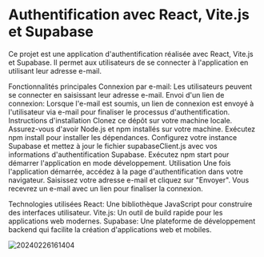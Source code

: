 # Authentification avec React, Vite.js et Supabase

Ce projet est une application d'authentification réalisée avec React, Vite.js et Supabase. Il permet aux utilisateurs de se connecter à l'application en utilisant leur adresse e-mail.

Fonctionnalités principales
Connexion par e-mail: Les utilisateurs peuvent se connecter en saisissant leur adresse e-mail.
Envoi d'un lien de connexion: Lorsque l'e-mail est soumis, un lien de connexion est envoyé à l'utilisateur via e-mail pour finaliser le processus d'authentification.
Instructions d'installation
Clonez ce dépôt sur votre machine locale.
Assurez-vous d'avoir Node.js et npm installés sur votre machine.
Exécutez npm install pour installer les dépendances.
Configurez votre instance Supabase et mettez à jour le fichier supabaseClient.js avec vos informations d'authentification Supabase.
Exécutez npm start pour démarrer l'application en mode développement.
Utilisation
Une fois l'application démarrée, accédez à la page d'authentification dans votre navigateur. Saisissez votre adresse e-mail et cliquez sur "Envoyer". Vous recevrez un e-mail avec un lien pour finaliser la connexion.

Technologies utilisées
React: Une bibliothèque JavaScript pour construire des interfaces utilisateur.
Vite.js: Un outil de build rapide pour les applications web modernes.
Supabase: Une plateforme de développement backend qui facilite la création d'applications web et mobiles.





![20240226161404](https://github.com/GuillaumeSere/app-user-auth/assets/75996200/46103ef5-1db0-4bea-a502-6c0967033ec8)

